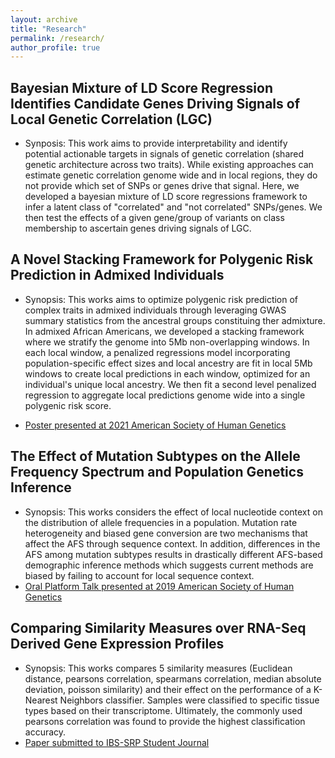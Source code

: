 ```yaml
---
layout: archive
title: "Research"
permalink: /research/
author_profile: true
---
```


## Bayesian Mixture of LD Score Regression Identifies Candidate Genes Driving Signals of Local Genetic Correlation (LGC)
* Synposis: This work aims to provide interpretability and identify potential actionable targets in signals of genetic correlation (shared genetic architecture across two traits). While existing approaches can estimate genetic correlation genome wide and in local regions, they do not provide which set of SNPs or genes drive that signal. Here, we developed a bayesian mixture of LD score regressions framework to infer a latent class of "correlated" and "not correlated" SNPs/genes. We then test the effects of a given gene/group of variants on class membership to ascertain genes driving signals of LGC. 
 
## A Novel Stacking Framework for Polygenic Risk Prediction in Admixed Individuals  
* Synopsis: This works aims to optimize polygenic risk prediction of complex traits in admixed individuals through leveraging GWAS summary statistics from the ancestral groups constituing ther admixture. In admixed African Americans, we developed a stacking framework where we stratify the genome into 5Mb non-overlapping windows. In each local window, a penalized regressions model incorporating population-specific effect sizes and local ancestry are fit in local 5Mb windows to create local predictions in each window, optimized for an individual's unique local ancestry. We then fit a second level penalized regression to aggregate local predictions genome wide into a single polygenic risk score.  

* [Poster presented at 2021 American Society of Human Genetics](https://github.com/kliao12/kliao12.github.io/blob/master/files/ASHG%202021%20Final.pptx)
  
## The Effect of Mutation Subtypes on the Allele Frequency Spectrum and Population Genetics Inference  
* Synopsis: This works considers the effect of local nucleotide context on the distribution of allele frequencies in a population. Mutation rate heterogeneity and biased gene conversion are two mechanisms that affect the AFS through sequence context. In addition, differences in the AFS among mutation subtypes results in drastically different AFS-based demographic inference methods which suggests current methods are biased by failing to account for local sequence context.
* [Oral Platform Talk presented at 2019 American Society of Human Genetics](https://github.com/kliao12/kliao12.github.io/blob/master/files/2019%20MSSISS%20Poster_Kevin%20Liao%20(2020_02_29%2001_13_00%20UTC).pdf)
  
## Comparing Similarity Measures over RNA-Seq Derived Gene Expression Profiles
*  Synopsis: This works compares 5 similarity measures (Euclidean distance, pearsons correlation, spearmans correlation, median absolute deviation, poisson similarity) and their effect on the performance of a K-Nearest Neighbors classifier. Samples were classified to specific tissue types based on their transcriptome. Ultimately, the commonly used pearsons correlation was found to provide the highest classification accuracy. 
* [Paper submitted to IBS-SRP Student Journal](https://github.com/kliao12/kliao12.github.io/blob/master/files/Kevin%20Liao%20Final%20Paper.pdf)
